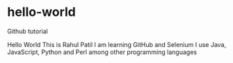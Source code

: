 # hello-world
Github tutorial

Hello World 
This is Rahul Patil 
I am learning GitHub and Selenium 
I use Java, JavaScript, Python and Perl among other programming languages
